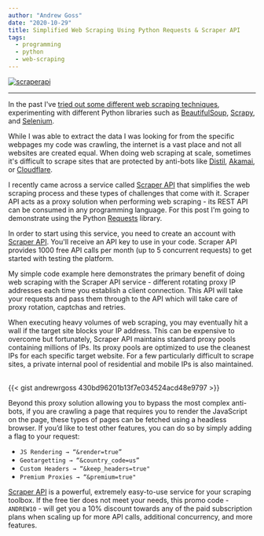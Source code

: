 ```yaml
---
author: "Andrew Goss"
date: "2020-10-29"
title: Simplified Web Scraping Using Python Requests & Scraper API
tags:
  - programming
  - python
  - web-scraping
---
```

<a href="https://www.scraperapi.com?fpr=andrewrgoss" target="_blank" style="outline:none;border:none;"><img src="https://d2gdx5nv84sdx2.cloudfront.net/uploads/ssvxh57a/marketing_asset/banner/2667/069-ScraperAPI-B-GIF-320x50-v1.gif" alt="scraperapi" border="0"/></a><br>
<hr>

In the past I've <a href="https://andrewrgoss.com/projects/web_scraping_py" target=_>tried out some different web scraping techniques</a>, experimenting with different Python libraries such as <a href="https://www.crummy.com/software/BeautifulSoup" target=_>BeautifulSoup</a>, <a href="https://scrapy.org" target=_>Scrapy</a>, and <a href="https://pypi.python.org/pypi/selenium" target=_>Selenium</a>.

While I was able to extract the data I was looking for from the specific webpages my code was crawling, the internet is a vast place and not all websites are created equal. When doing web scraping at scale, sometimes it's difficult to scrape sites that are protected by anti-bots like <a href="https://www.imperva.com/products/advanced-bot-protection-management" target=_>Distil</a>, <a href="https://www.akamai.com/us/en/products/security/bot-manager.jsp" target=_>Akamai</a>, or <a href="https://www.cloudflare.com/products/bot-management" target=_>Cloudflare</a>.

I recently came across a service called <a href="https://www.scraperapi.com?fpr=andrewrgoss" target=_>Scraper API</a> that simplifies the web scraping process and these types of challenges that come with it. Scraper API acts as a proxy solution when performing web scraping - its REST API can be consumed in any programming language. For this post I'm going to demonstrate using the Python <a href="http://docs.python-requests.org/en/master" target=_>Requests</a> library. 

In order to start using this service, you need to create an account with <a href="https://www.scraperapi.com?fpr=andrewrgoss" target=_>Scraper API</a>. You'll receive an API key to use in your code. Scraper API provides 1000 free API calls per month (up to 5 concurrent requests) to get started with testing the platform.

My simple code example here demonstrates the primary benefit of doing web scraping with the Scraper API service - different rotating proxy IP addresses each time you establish a client connection. This API will take your requests and pass them through to the API which will take care of proxy rotation, captchas and retries.

When executing heavy volumes of web scraping, you may eventually hit a wall if the target site blocks your IP address. This can be expensive to overcome but fortunately, Scraper API maintains standard proxy pools containing millions of IPs. Its proxy pools are optimized to use the cleanest IPs for each specific target website. For a few particularly difficult to scrape sites, a private internal pool of residential and mobile IPs is also maintained.

<br class="custom">
{{< gist andrewrgoss 430bd96201b13f7e034524acd48e9797 >}}

Beyond this proxy solution allowing you to bypass the most complex anti-bots, if you are crawling a page that requires you to render the JavaScript on the page, these types of pages can be fetched using a headless browser. If you’d like to test other features, you can do so by simply adding a flag to your request:

* `JS Rendering → “&render=true”`
* `Geotargetting → “&country_code=us”`
* `Custom Headers → “&keep_headers=true"`
* `Premium Proxies → “&premium=true"`

<a href="https://www.scraperapi.com?fpr=andrewrgoss" target=_>Scraper API</a> is a powerful, extremely easy-to-use service for your scraping toolbox. If the free tier does not meet your needs, this promo code - `ANDREW10` - will get you a 10% discount towards any of the paid subscription plans when scaling up for more API calls, additional concurrency, and more features.
